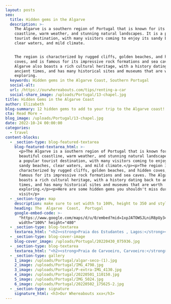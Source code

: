 ```yaml
---
layout: posts
seo:
  title: Hidden gems in the Algarve
  description: >-
    The Algarve is a southern region of Portugal that is known for its beautiful
    coastline, warm weather, and stunning natural landscapes. It is a popular
    tourist destination, with many visitors coming to enjoy its sandy beaches,
    clear waters, and mild climate.


    The region is characterized by rugged cliffs, golden beaches, and hidden
    coves, and is famous for its impressive rock formations and sea caves. The
    Algarve also boasts a rich cultural heritage, with a history dating back to
    ancient times, and has many historical sites and museums that are worth
    exploring.
  keywords: Hidden gems in the Algarve Coast, Southern Portugal
  social-alt:
  url: /https://ourwhereabouts.com/tips/renting-a-car
  social-share_image: /uploads/Portugal/13-chapel.jpg
title: Hidden Gems in the Algarve Coast
author: Elizabeth
blog-summary: 12 hidden gems to add to your trip to the Algarve coast!
cta: Read More →
blog_image: /uploads/Portugal/13-chapel.jpg
date: 2022-10-24 00:00:00
categories:
  - travel
content-blocks:
  - _section-type: blog-featured-textarea
    blog-featured-textarea_html: >-
      <p>The Algarve is a southern region of Portugal that is known for its
      beautiful coastline, warm weather, and stunning natural landscapes. It is
      a popular tourist destination, with many visitors coming to enjoy its
      sandy beaches, clear waters, and mild climate.</p><p>The region is
      characterized by rugged cliffs, golden beaches, and hidden coves, and is
      famous for its impressive rock formations and sea caves. The Algarve also
      boasts a rich cultural heritage, with a history dating back to ancient
      times, and has many historical sites and museums that are worth
      exploring.</p><p>Here are some hidden gems you shouldn't miss during your
      visit</p>
  - _section-type: map
    description: make sure to set width to 100%, height to 350 and style to border 2
    heading: The  Algarve  Coast,  Portugal
    google-embed-code: >-
      "https://www.google.com/maps/d/u/0/embed?mid=1xpJATOWSJLniR8pUy34vAFbOiN4CXSg&ehbc=2E312F"
      width="100%" height="480"
  - _section-type: blog-textarea
    textarea_html: "<h2><strong>Praia dos Estudantes , Lagos:</strong></h2><p>Also knows as the Lagos Roman Bridge beach, this is one of Lagos’s most photographed beaches due to the famous Roman Bridge, which linked the mainland with Pinhao Fortress. It's called the Student beach because it’s a small beach that can fit a class of students</p><p>\_</p><h2><strong>Praia da Marinha, Lagoa: ​​​​​</strong></h2><p>The most popular and visited the beach, but for a good reason! It is one of the most beautiful beaches in the Algarve. There are plenty of other small beaches you can swim in the area, cool rock formations with explorable caves and tunnels. Walk a few kilometers along the marked trail towards Benagil to enjoy the view of this spectacular beach to the fullest.</p><p>\_</p><h2><strong>Algar Seco, Lagoa:</strong></h2><p>Man-made cave with two windows, benches, and a great view of the ocean. It is very accessible, and the whole area offers great views.</p><p>\_</p><h2><strong>Praia dos Três Irmãos, Alvor:</strong></h2><p>Praia dos Três Irmãos is a beautiful beach located near the town of Alvor. The beach is named after the three rocky outcrops that rise from the sea in front of it, which are known as the \"Three Brothers\" or \"Três Irmãos\" in Portuguese. One of the highlights of Praia dos Três Irmãos is the network of sea caves and rock formations that can be explored at low tide. Visitors can swim or take a boat tour to discover these natural wonders and see the beach and surrounding cliffs from a different perspective.</p><p>\_</p><h2><strong>Church of Igreja de Nossa Senhora da Rocha, Alvor:</strong></h2><p>A small and charming white Chapel on the top of a cliff overlooking beaches from both sides.<strong> </strong>Sunrises and sunsets are magical here.</p><p>\_</p><h2><strong>Praia da Falésia, Albufeira:</strong></h2><p>One of my favorite beaches in the Algarve, possibly even the world. The contrast between the orange cliffs, the ocean, and the green trees is mesmerizing.<br />•After you enjoy the beach don't forget to go to the top of the cliffs for a spectacular view.</p>"
  - _section-type: blog-cover-image
    blog-cover_image: /uploads/Portugal/20220430_075936.jpg
  - _section-type: blog-textarea
    textarea_html: "<h2><strong>Praia de Carvoeiro, Carvoeiro:</strong></h2><p>This is a popular and most visited beach in Carvoeiro because the background of the beach is the picturesque and colorful village of Carvoeiro.</p><p>\_</p><h2><strong>Yellow Submarine Rock, Carvoeiro:</strong></h2><p>This rock is located in the ocean and resembles a yellow submarine due to its shape and color. You can reach it by boat. The beach close by is: Praia da Morena.</p><p>\_</p><h2><strong>Arco Albandeira, Carvoeiro:</strong></h2><p>This beach has a stunning rock formation in the shape of an arch. There are plenty of cool caves nearby that you can explore. The beach is so quiet and secluded.</p><p>\_</p><h2>Praia do Paraíso, Carvoeiro:</h2><p>Praia do Paraíso is a small, secluded beach located near the town of Carvoeiro. The beach is relatively small, with golden sand and clear waters that are perfect for swimming and snorkeling. The rocky cliffs provide a natural shelter that makes the beach feel like a hidden paradise, hence the name \"Paraíso\", which means paradise in Portuguese.</p><p>\_</p><h2>Ceramica Paraiso, Sagres:</h2><p>The pottery shop located in Sagres, Ceramica Paraiso is a family-owned and operated pottery studio that has been producing handcrafted ceramics since 1962. The studio produces a wide range of ceramic items, including dinnerware, serving dishes, vases, and decorative objects. Each piece is handcrafted by skilled artisans and decorated with traditional designs and techniques, many of which have been passed down through generations.</p><p>\_</p><h2><strong>Alte and Vigario Waterfall:</strong></h2><p>The Vigário waterfall is a beautiful natural attraction that is surrounded by lush greenery and provides a refreshing break from the hot Algarve sun. Visitors can reach the waterfall by following a scenic trail that starts in the village and passes through orange groves, almond trees, and cork oak forests. The trail is well-marked and takes about 45 minutes to complete.</p>"
  - _section-type: gallery
    1_image: /uploads/Portugal/algar-seco-(1).jpg
    2_image: /uploads/Portugal/IMG_4798.jpg
    3_image: /uploads/Portugal/P-extra-IMG_4130.jpg
    4_image: /uploads/Portugal/20220501_110150.jpg
    5_image: /uploads/Portugal/IMG_5024.jpg
    6_image: /uploads/Portugal/20220502_175625-2.jpg
  - _section-type: signature
    signature_html: <h3>Our Whereabouts xxx</h3>
---
```

